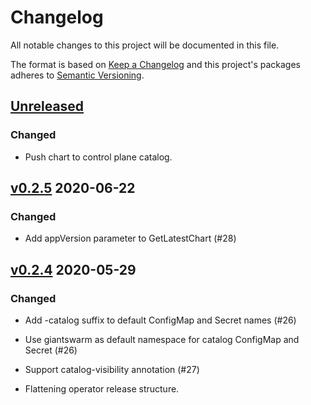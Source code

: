 # Changelog

All notable changes to this project will be documented in this file.

The format is based on [Keep a Changelog](http://keepachangelog.com/en/1.0.0/)
and this project's packages adheres to [Semantic Versioning](http://semver.org/spec/v2.0.0.html).

## [Unreleased]

### Changed

- Push chart to control plane catalog.

## [v0.2.5] 2020-06-22

### Changed

- Add appVersion parameter to GetLatestChart (#28)

## [v0.2.4] 2020-05-29

### Changed

- Add -catalog suffix to default ConfigMap and Secret names (#26)
- Use giantswarm as default namespace for catalog ConfigMap and Secret (#26)
- Support catalog-visibility annotation (#27)

- Flattening operator release structure.

[Unreleased]: https://github.com/giantswarm/appcatalog/compare/v0.2.5...HEAD
[v0.2.5]: https://github.com/giantswarm/appcatalog/compare/v0.2.4...v0.2.5
[v0.2.4]: https://github.com/giantswarm/app-operator/releases/tag/v0.2.4
